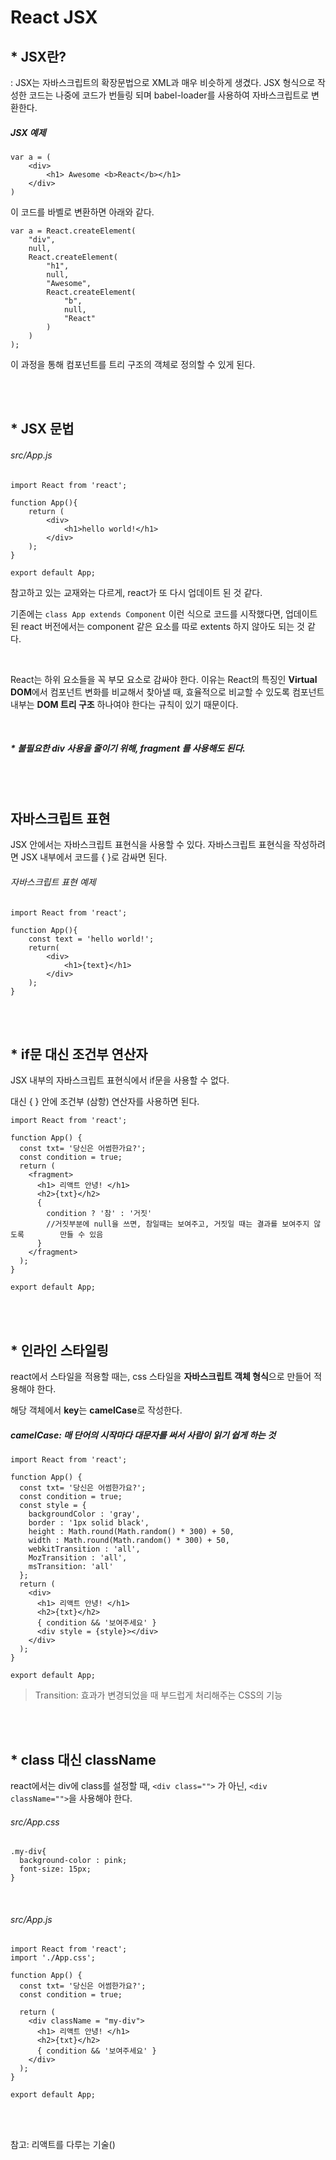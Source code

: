 # React JSX



## * JSX란?

: JSX는 자바스크립트의 확장문법으로 XML과 매우 비슷하게 생겼다. JSX 형식으로 작성한 코드는 나중에 코드가 번들링 되며 babel-loader를 사용하여 자바스크립트로 변환한다.

##### JSX 예제

```
var a = (
	<div>
		<h1> Awesome <b>React</b></h1>
	</div>
)
```

이 코드를 바벨로 변환하면 아래와 같다.

```
var a = React.createElement(
	"div",
	null,
	React.createElement(
		"h1",
		null,
		"Awesome",
		React.createElement(
			"b",
			null,
			"React"
		)
	)
);
```

이 과정을 통해 컴포넌트를 트리 구조의 객체로 정의할 수 있게 된다.

<br>
<br>


## * JSX 문법

###### src/App.js

```
import React from 'react';

function App(){
	return (
		<div>
			<h1>hello world!</h1>
		</div>
	);
}

export default App;
```

참고하고 있는 교재와는 다르게, react가 또 다시 업데이트 된 것 같다.

기존에는 `class App extends Component` 이런 식으로 코드를 시작했다면,  업데이트 된 react 버전에서는 component 같은 요소를 따로 extents 하지 않아도 되는 것 같다.

<br>

React는 하위 요소들을 꼭 부모 요소로 감싸야 한다. 이유는 React의 특징인 **Virtual DOM**에서 컴포넌트 변화를 비교해서 찾아낼 때, 효율적으로 비교할 수 있도록 컴포넌트 내부는 **DOM 트리 구조** 하나여야 한다는 규칙이 있기 때문이다.

<br>

##### * 불필요한 div 사용을 줄이기 위해, fragment 를 사용해도 된다.

<br>
<br>


## 자바스크립트 표현

JSX 안에서는 자바스크립트 표현식을 사용할 수 있다. 자바스크립트 표현식을 작성하려면 JSX 내부에서 코드를 { }로 감싸면 된다.

###### 자바스크립트 표현 예제

```
import React from 'react';

function App(){
	const text = 'hello world!';
	return(
		<div>
			<h1>{text}</h1>
		</div>
	);
}
```


<br>
<br>


## * if문 대신 조건부 연산자

JSX 내부의 자바스크립트 표현식에서 if문을 사용할 수 없다.

대신 { } 안에 조건부 (삼항) 연산자를 사용하면 된다.

```
import React from 'react';

function App() {
  const txt= '당신은 어썸한가요?';
  const condition = true;
  return (
    <fragment>
      <h1> 리액트 안녕! </h1>
      <h2>{txt}</h2> 
      {
        condition ? '참' : '거짓'
        //거짓부분에 null을 쓰면, 참일때는 보여주고, 거짓일 때는 결과를 보여주지 않도록 		만들 수 있음
      }
    </fragment>
  );
}

export default App;

```

<br>
<br>



## * 인라인 스타일링

react에서 스타일을 적용할 때는, css 스타일을 **자바스크립트 객체 형식**으로 만들어 적용해야 한다.

해당 객체에서 **key**는 **camelCase**로 작성한다.

##### camelCase:   매 단어의 시작마다 대문자를 써서 사람이 읽기 쉽게 하는 것

```
import React from 'react';

function App() {
  const txt= '당신은 어썸한가요?';
  const condition = true;
  const style = {
    backgroundColor : 'gray',
    border : '1px solid black',
    height : Math.round(Math.random() * 300) + 50,
    width : Math.round(Math.random() * 300) + 50,
    webkitTransition : 'all',
    MozTransition : 'all',
    msTransition: 'all'
  };
  return (
    <div>
      <h1> 리액트 안녕! </h1>
      <h2>{txt}</h2> 
      { condition && '보여주세요' }
      <div style = {style}></div>
    </div>
  );
}

export default App;

```

> Transition: 효과가 변경되었을 때 부드럽게 처리해주는 CSS의 기능


<br>
<br>



## * class 대신 className

react에서는 div에 class를 설정할 때, `<div class="">` 가 아닌, `<div className="">`을 사용해야 한다.

###### src/App.css

```
.my-div{
  background-color : pink;
  font-size: 15px;
}
```

<br>


###### src/App.js

```
import React from 'react';
import './App.css';

function App() {
  const txt= '당신은 어썸한가요?';
  const condition = true;

  return (
    <div className = "my-div">
      <h1> 리액트 안녕! </h1>
      <h2>{txt}</h2> 
      { condition && '보여주세요' }
    </div>
  );
}

export default App;

```

<br>
<br>

참고: 리액트를 다루는 기술()
